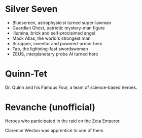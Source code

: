 <!-- TITLE: Adult Heroes -->
<!-- SUBTITLE: Heroes of the previous generations -->

# Silver Seven
* Bluescreen, astrophysicist turned super-lawman
* Guardian Ghost, patriotic mystery-man figure
* Illumina, brick and self-proclaimed angel
* Mack Atlas, the world's strongest man
* Scrapper, inventor and powered-armor hero
* Tao, the lightning-fast swordswoman
* ZEUS, interplanetary probe AI turned hero
# Quinn-Tet
Dr. Quinn and his Famous Four, a team of science-based heroes.
# Revanche (unofficial)
Heroes who participated in the raid on the Zeta Emperor.

Clarence Weston was apprentice to one of them.